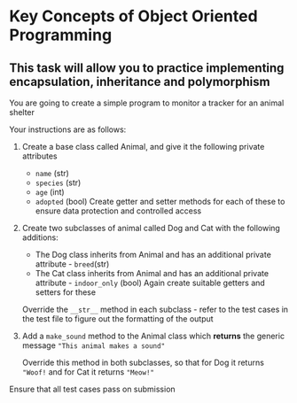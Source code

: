 # Key Concepts of Object Oriented Programming
## This task will allow you to practice implementing encapsulation, inheritance and polymorphism

You are going to create a simple program to monitor a tracker for an animal shelter

Your instructions are as follows:

1. Create a base class called Animal, and give it the following private attributes
    * `name` (str)
    * `species` (str)
    * `age` (int)
    * `adopted` (bool)
    Create getter and setter methods for each of these to ensure data protection and controlled access

2. Create two subclasses of animal called Dog and Cat with the following additions:
    * The Dog class inherits from Animal and has an additional private attribute - `breed`(str)
    * The Cat class inherits from Animal and has an additional private attribute - `indoor_only` (bool)
    Again create suitable getters and setters for these

    Override the `__str__` method in each subclass - refer to the test cases in the test file to figure out the formatting of the output

3. Add a `make_sound` method to the Animal class which __returns__ the generic message `"This animal makes a sound" `

    Override this method in both subclasses, so that for Dog it returns `"Woof!` and for Cat it returns `"Meow!"`

Ensure that all test cases pass on submission
